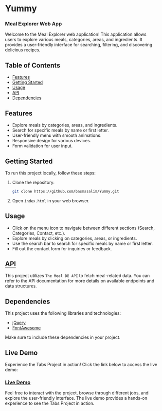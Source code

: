 # Yummy
### Meal Explorer Web App
Welcome to the Meal Explorer web application! This application allows users to explore various meals, categories, areas, and ingredients. It provides a user-friendly interface for searching, filtering, and discovering delicious recipes.

## Table of Contents
- [Features](#features)
- [Getting Started](#getting-started)
- [Usage](#usage)
- [API](#api)
- [Dependencies](#dependencies)

## Features

- Explore meals by categories, areas, and ingredients.
- Search for specific meals by name or first letter.
- User-friendly menu with smooth animations.
- Responsive design for various devices.
- Form validation for user input.

## Getting Started

To run this project locally, follow these steps:

1. Clone the repository:
   ```bash
   git clone https://github.com/basmasalim/Yummy.git
   ```
2. Open `index.html` in your web browser.

## Usage

- Click on the menu icon to navigate between different sections (Search, Categories, Contact, etc.).
- Explore meals by clicking on categories, areas, or ingredients.
- Use the search bar to search for specific meals by name or first letter.
- Fill out the contact form for inquiries or feedback.

## [API](https://www.themealdb.com/api.php?fbclid=IwAR18eAZxCxhrOrcw_Z0UT1iSKBRrUtR1ruRn-mOKWmZpfCxQoLaSmN8iyhg)
This project utilizes `The Meal DB API` to fetch meal-related data. You can refer to the API documentation for more details on available endpoints and data structures.

## Dependencies
This project uses the following libraries and technologies:
- [jQuery](https://jquery.com/)
- [FontAwesome](https://fontawesome.com/)
  
Make sure to include these dependencies in your project.

## Live Demo

Experience the Tabs Project in action! Click the link below to access the live demo:

### [Live Demo](https://basmasalim.github.io/Yummy/)

Feel free to interact with the project, browse through different jobs, and explore the user-friendly interface. The live demo provides a hands-on experience to see the Tabs Project in action.
